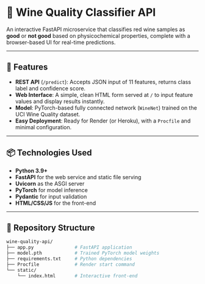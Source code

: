 # 🍷 Wine Quality Classifier API

An interactive FastAPI microservice that classifies red wine samples as **good** or **not good** based on physicochemical properties, complete with a browser-based UI for real-time predictions.

---

## 🚀 Features

- **REST API** (`/predict`): Accepts JSON input of 11 features, returns class label and confidence score.  
- **Web Interface**: A simple, clean HTML form served at `/` to input feature values and display results instantly.  
- **Model**: PyTorch-based fully connected network (`WineNet`) trained on the UCI Wine Quality dataset.  
- **Easy Deployment**: Ready for Render (or Heroku), with a `Procfile` and minimal configuration.

---

## 📦 Technologies Used

- **Python 3.9+**  
- **FastAPI** for the web service and static file serving  
- **Uvicorn** as the ASGI server  
- **PyTorch** for model inference  
- **Pydantic** for input validation  
- **HTML/CSS/JS** for the front-end  

---

## 📂 Repository Structure

```bash
wine-quality-api/
├── app.py               # FastAPI application
├── model.pth            # Trained PyTorch model weights
├── requirements.txt     # Python dependencies
├── Procfile             # Render start command
└── static/
    └── index.html       # Interactive front-end
